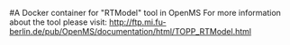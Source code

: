 #A Docker container for "RTModel" tool in OpenMS
For more information about the tool please visit:
http://ftp.mi.fu-berlin.de/pub/OpenMS/documentation/html/TOPP_RTModel.html

